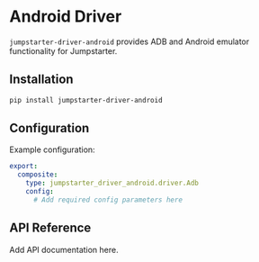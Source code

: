 # Android Driver

`jumpstarter-driver-android` provides ADB and Android emulator functionality for Jumpstarter.

## Installation

```bash
pip install jumpstarter-driver-android
```

## Configuration

Example configuration:

```yaml
export:
  composite:
    type: jumpstarter_driver_android.driver.Adb
    config:
      # Add required config parameters here
```

## API Reference

Add API documentation here.

